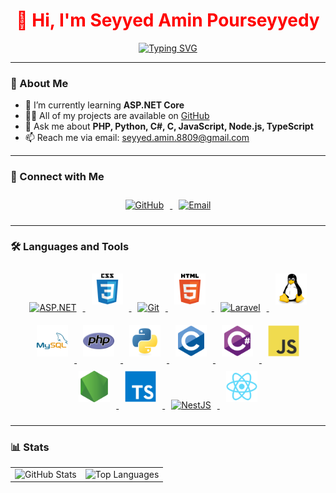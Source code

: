 <h1 align="center" style="color: red;">👋 Hi, I'm Seyyed Amin Pourseyyedy</h1>

<div align="center">
    <a href="https://git.io/typing-svg"><img src="https://readme-typing-svg.demolab.com?font=Fira+Code&pause=1000&color=0BF700&width=435&lines=A+Back+End+Django+Developer" alt="Typing SVG" /></a>
</div>

---

### 🌱 About Me

- 🌱 I’m currently learning **ASP.NET Core**  
- 👨‍💻 All of my projects are available on [GitHub](https://github.com/Amination1)  
- 💬 Ask me about **PHP, Python, C#, C, JavaScript, Node.js, TypeScript**  
- 📫 Reach me via email: [seyyed.amin.8809@gmail.com](mailto:seyyed.amin.8809@gmail.com)

---

### 📇 Connect with Me
<p align="center">
    <!-- Add more links if needed -->
    <a href="https://github.com/Amination1" target="_blank">
        <img src="https://raw.githubusercontent.com/simple-icons/simple-icons/develop/icons/github.svg" alt="GitHub" width="40" height="40" style="margin: 10px;"/>
    </a>
    <a href="mailto:seyyed.amin.8809@gmail.com" target="_blank">
        <img src="https://upload.wikimedia.org/wikipedia/commons/7/7e/Gmail_icon_%282020%29.svg" alt="Email" width="40" height="40" style="margin: 10px;"/>
    </a>
</p>

---

### 🛠️ Languages and Tools
<p align="center">
    <a href="https://dotnet.microsoft.com/apps/aspnet" target="_blank">
        <img src="https://upload.wikimedia.org/wikipedia/commons/e/ee/.NET_Core_Logo.svg" alt="ASP.NET" width="50" height="50" style="margin: 10px;"/>
    </a>
    <a href="https://www.w3schools.com/css/" target="_blank">
        <img src="https://raw.githubusercontent.com/devicons/devicon/master/icons/css3/css3-original-wordmark.svg" alt="CSS3" width="50" height="50" style="margin: 10px;"/>
    </a>
    <a href="https://git-scm.com/" target="_blank">
        <img src="https://www.vectorlogo.zone/logos/git-scm/git-scm-icon.svg" alt="Git" width="50" height="50" style="margin: 10px;"/>
    </a>
    <a href="https://www.w3.org/html/" target="_blank">
        <img src="https://raw.githubusercontent.com/devicons/devicon/master/icons/html5/html5-original-wordmark.svg" alt="HTML5" width="50" height="50" style="margin: 10px;"/>
    </a>
    <a href="https://laravel.com/" target="_blank">
        <img src="https://imgs.search.brave.com/BGKJJCnu1HrULJyCmKNSLYmslowZlbrSGCFPtVeRW4o/rs:fit:500:0:0:0/g:ce/aHR0cHM6Ly9zdGF0/aWMtMDAuaWNvbmR1/Y2suY29tL2Fzc2V0/cy4wMC9sYXJhdmVs/LWljb24tNDk3eDUx/Mi11d3lic3RrZS5w/bmc" alt="Laravel" width="50" height="50" style="margin: 10px;"/>
    </a>
    <a href="https://www.linux.org/" target="_blank">
        <img src="https://raw.githubusercontent.com/devicons/devicon/master/icons/linux/linux-original.svg" alt="Linux" width="50" height="50" style="margin: 10px;"/>
    </a>
    <a href="https://www.mysql.com/" target="_blank">
        <img src="https://raw.githubusercontent.com/devicons/devicon/master/icons/mysql/mysql-original-wordmark.svg" alt="MySQL" width="50" height="50" style="margin: 10px;"/>
    </a>
    <a href="https://www.php.net" target="_blank">
        <img src="https://raw.githubusercontent.com/devicons/devicon/master/icons/php/php-original.svg" alt="PHP" width="50" height="50" style="margin: 10px;"/>
    </a>
    <a href="https://www.python.org" target="_blank">
        <img src="https://raw.githubusercontent.com/devicons/devicon/master/icons/python/python-original.svg" alt="Python" width="50" height="50" style="margin: 10px;"/>
    </a>
    <a href="https://en.wikipedia.org/wiki/C_(programming_language)" target="_blank">
        <img src="https://raw.githubusercontent.com/devicons/devicon/master/icons/c/c-original.svg" alt="C" width="50" height="50" style="margin: 10px;"/>
    </a>
    <a href="https://docs.microsoft.com/en-us/dotnet/csharp/" target="_blank">
        <img src="https://raw.githubusercontent.com/devicons/devicon/master/icons/csharp/csharp-original.svg" alt="C#" width="50" height="50" style="margin: 10px;"/>
    </a>
    <a href="https://developer.mozilla.org/en-US/docs/Web/JavaScript" target="_blank">
        <img src="https://raw.githubusercontent.com/devicons/devicon/master/icons/javascript/javascript-original.svg" alt="JavaScript" width="50" height="50" style="margin: 10px;"/>
    </a>
    <a href="https://nodejs.org/" target="_blank">
        <img src="https://raw.githubusercontent.com/devicons/devicon/master/icons/nodejs/nodejs-original.svg" alt="Node.js" width="50" height="50" style="margin: 10px;"/>
    </a>
    <a href="https://www.typescriptlang.org/" target="_blank">
        <img src="https://raw.githubusercontent.com/devicons/devicon/master/icons/typescript/typescript-original.svg" alt="TypeScript" width="50" height="50" style="margin: 10px;"/>
    </a>
    <a href="https://nestjs.com/" target="_blank">
        <img src="https://upload.wikimedia.org/wikipedia/commons/a/a8/NestJS.svg" alt="NestJS" width="50" height="50" style="margin: 10px;"/>
    </a>
    <a href="https://reactjs.org/" target="_blank">
        <img src="https://raw.githubusercontent.com/devicons/devicon/master/icons/react/react-original.svg" alt="React" width="50" height="50" style="margin: 10px;"/>
    </a>
</p>

---

### 📊 Stats
<div align="center">
    <table>
        <tr>
            <td>
                <img src="https://github-readme-stats.vercel.app/api?username=Amination1&show_icons=true&theme=radical&bg_color=000000&hide_title=true&hide_border=true&card_width=400" alt="GitHub Stats" style="width: 400px;"/>
            </td>
            <td>
                <img src="https://github-readme-stats.vercel.app/api/top-langs/?username=Amination1&layout=compact&langs_count=6&bg_color=000000&hide_border=true&card_width=400" alt="Top Languages" style="width: 400px;"/>
            </td>
        </tr>
    </table>
</div>

